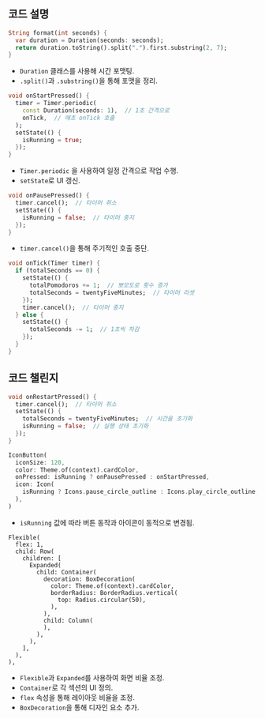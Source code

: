 
## 코드 설명

```dart
String format(int seconds) {
  var duration = Duration(seconds: seconds);
  return duration.toString().split(".").first.substring(2, 7);
}
```

- `Duration` 클래스를 사용해 시간 포맷팅.
- `.split()`과 `.substring()`을 통해 포맷을 정리.


```dart
void onStartPressed() {
  timer = Timer.periodic(
    const Duration(seconds: 1),  // 1초 간격으로
    onTick,  // 매초 onTick 호출
  );
  setState(() {
    isRunning = true;  
  });
}
```


- `Timer.periodic` 을 사용하여 일정 간격으로 작업 수행.
- `setState`로 UI 갱신.

```dart
void onPausePressed() {
  timer.cancel();  // 타이머 취소
  setState(() {
    isRunning = false;  // 타이머 중지
  });
}
```

- `timer.cancel()`을 통해 주기적인 호출 중단.

```dart
void onTick(Timer timer) {
  if (totalSeconds == 0) {
    setState(() {
      totalPomodoros += 1;  // 뽀모도로 횟수 증가
      totalSeconds = twentyFiveMinutes;  // 타이머 리셋
    });
    timer.cancel();  // 타이머 중지
  } else {
    setState(() {
      totalSeconds -= 1;  // 1초씩 차감
    });
  }
}
```

## 코드 챌린지

```dart
void onRestartPressed() {
  timer.cancel();  // 타이머 취소
  setState(() {
    totalSeconds = twentyFiveMinutes;  // 시간을 초기화
    isRunning = false;  // 실행 상태 초기화
  });
}
```

```dart
IconButton(
  iconSize: 120,
  color: Theme.of(context).cardColor,
  onPressed: isRunning ? onPausePressed : onStartPressed,
  icon: Icon(
    isRunning ? Icons.pause_circle_outline : Icons.play_circle_outline,
  ),
)
```

- `isRunning` 값에 따라 버튼 동작과 아이콘이 동적으로 변경됨.



```
Flexible(
  flex: 1,
  child: Row(
    children: [
      Expanded(
        child: Container(
          decoration: BoxDecoration(
            color: Theme.of(context).cardColor,
            borderRadius: BorderRadius.vertical(
              top: Radius.circular(50),
            ),
          ),
          child: Column( 
          ),
        ),
      ),
    ],
  ),
),

```


- `Flexible`과 `Expanded`를 사용하여 화면 비율 조정.
- `Container`로 각 섹션의 UI 정의.
- `flex` 속성을 통해 레이아웃 비율을 조정.
- `BoxDecoration`을 통해 디자인 요소 추가.


















